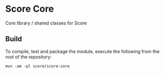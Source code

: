 # Score Core

Core library / shared classes for Score 

## Build

To compile, test and package the module, execute the following from the root of the repository:

```shell
mvn -am -pl score/score-core
```
